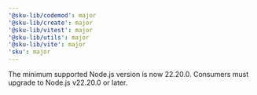```yaml
---
'@sku-lib/codemod': major
'@sku-lib/create': major
'@sku-lib/vitest': major
'@sku-lib/utils': major
'@sku-lib/vite': major
'sku': major
---
```


The minimum supported Node.js version is now 22.20.0. Consumers must upgrade to Node.js v22.20.0 or later.
